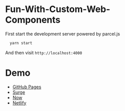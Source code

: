 # Fun-With-Custom-Web-Components

First start the development server powered by parcel.js
```bash
  yarn start
```

And then visit `http://localhost:4000`

# Demo

- [GitHub Pages](https://ytakkar.github.io/Fun-With-Custom-Web-Components/)
- [Surge](https://fun-with-web-components.surge.sh)
- [Now](https://fun-with-web-components.now.sh/)
- [Netlify](https://fun-with-web-components.netlify.com/)